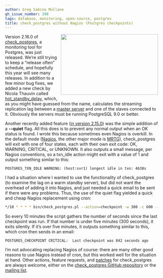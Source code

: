 ```yaml
---
author: Greg Sabino Mullane
gh_issue_number: 398
tags: database, monitoring, open-source, postgres
title: check_postgres without Nagios (Postgres checkpoints)
---
```




<a href="/blog/2011/01/21/checkpostgres-without-nagios-postgres/image-0-big.jpeg" onblur="try {parent.deselectBloggerImageGracefully();} catch(e) {}"><img alt="" border="0" id="BLOGGER_PHOTO_ID_5564861357320644354" src="/blog/2011/01/21/checkpostgres-without-nagios-postgres/image-0.jpeg" style="float:right; margin:0 0 10px 10px;cursor:pointer; cursor:hand;width: 320px; height: 200px;"/></a>

Version 2.16.0 of [check_postgres](https://bucardo.org/check_postgres/), a monitoring tool for Postgres, was just released. We’re still trying to keep a “release often” schedule, and hopefully this year will see many releases. In addition to a few minor bug fixes, we added a new check by Nicola Thauvin called [hot_standby_delay](https://bucardo.org/check_postgres/check_postgres.pl.html#hot_standby_delay), which, as you might have guessed from the name, calculates the streaming replication lag between a [master server](https://wiki.postgresql.org/wiki/Hot_Standby) and one of the slaves connected to it. Obviously the servers must be running PostgreSQL 9.0 or better.

Another recently added feature ([in version 2.15.0](https://github.com/bucardo/check_postgres/commit/c54c4d041bb164c201f5da2de217496c9f4e261c)) was the simple addition of a **--quiet** flag. All this does is to prevent any normal output when an OK status is found. I wrote this because sometimes even Nagios is overkill. In the default mode ([Nagios](https://www.nagios.org/), the other major mode is [MRTG](https://oss.oetiker.ch/mrtg/)), check_postgres will exit with one of four states, each with their own exit code: OK, WARNING, CRITICAL, or UNKNOWN. It also outputs a small message, per Nagios conventions, so a txn_idle action might exit with a value of 1 and output something similar to this:

```error
POSTGRES_TXN_IDLE WARNING: (host:svr1) longest idle in txn: 4638s
```

I had a situation where I wanted to use the functionality of check_postgres (to examine the lag on a warm standby server), but did not want the overhead of adding it into Nagios, and just needed a quick email to be sent if there were any problems. Thus, the use of the quiet flag yielded a quick and cheap Nagios replacement using cron:

```bash
*/10 * * * * bin/check_postgres.pl --action=checkpoint -w 300 -c 600 --datadir=/dbdir --quiet
```

So every 10 minutes the script gathers the number of seconds since the last checkpoint was run. If that number is under five minutes (300 seconds), it exits silently. If it’s over five minutes, it outputs something similar to this, which cron then sends in an email:

```error
POSTGRES_CHECKPOINT CRITICAL:  Last checkpoint was 842 seconds ago
```

I’m not advocating replacing Nagios of course: there are many other good reasons to use Nagios instead of cron, but this worked well for the situation at hand. Other actions, feature requests, and [patches](https://github.com/bucardo/check_postgres/) for check_postgres are always welcome, either on the [check_postgres GitHub repository](https://github.com/bucardo/check_postgres/issues) or the [mailing list](https://mail.endcrypt.com/mailman/listinfo/check_postgres).


